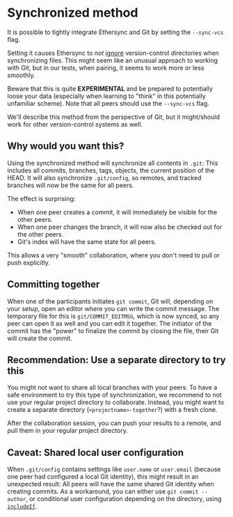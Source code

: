 <!--
SPDX-FileCopyrightText: 2025 blinry <mail@blinry.org>
SPDX-FileCopyrightText: 2025 zormit <nt4u@kpvn.de>

SPDX-License-Identifier: CC-BY-SA-4.0
-->

# Synchronized method

It is possible to tightly integrate Ethersync and Git by setting the `--sync-vcs` flag.

Setting it causes Ethersync to *not* [ignore](ignored-files.md) version-control directories when synchronizing files.
This might seem like an unusual approach to working with Git, but in our tests, when pairing, it seems to work more or less smoothly.

Beware that this is quite **EXPERIMENTAL** and be prepared to potentially loose your data (especially when learning to "think" in this potentially unfamiliar scheme). Note that all peers should use the `--sync-vcs` flag.

We'll describe this method from the perspective of Git, but it might/should work for other version-control systems as well.

## Why would you want this?

Using the synchronized method will synchronize all contents in `.git`:
This includes all commits, branches, tags, objects, the current position of the HEAD.
It will also synchronize `.git/config`, so remotes, and tracked branches will now be the same for all peers.

The effect is surprising:

- When one peer creates a commit, it will immediately be visible for the other peers.
- When one peer changes the branch, it will now also be checked out for the other peers.
- Git's index will have the same state for all peers.

This allows a very "smooth" collaboration, where you don't need to pull or push explicitly.

## Committing together

When one of the participants initiates `git commit`, Git will, depending on your setup, open an editor where you can write the commit message.
The temporary file for this is `git/COMMIT_EDITMSG`, which is now synced, so any peer can open it as well and you can edit it together.
The initiator of the commit has the "power" to finalize the commit by closing the file, their Git will create the commit.

## Recommendation: Use a separate directory to try this

You might not want to share all local branches with your peers.
To have a safe environment to try this type of synchronization, we recommend to not use your regular project directory to collaborate.
Instead, you might want to create a separate directory (`<projectname>-together`?) with a fresh clone.

After the collaboration session, you can push your results to a remote, and pull them in your regular project directory.

## Caveat: Shared local user configuration

When `.git/config` contains settings like `user.name` or `user.email` (because one peer had configured a local Git identity), this might result in an unexpected result:
All peers will have the same shared Git identity when creating commits.
As a workaround, you can either use `git commit --author`, or conditional user configuration depending on the directory, using [`includeIf`](https://git-scm.com/docs/git-config#_includes).
